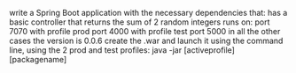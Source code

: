 write a Spring Boot application with the necessary dependencies that:
has a basic controller that returns the sum of 2 random integers
runs on:
port 7070 with profile prod
port 4000 with profile test
port 5000 in all the other cases
the version is 0.0.6
create the .war and launch it using the command line, using the 2 prod and test profiles:
java -jar [activeprofile] [packagename]